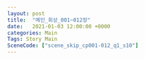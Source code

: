 ```yaml
---
layout: post
title:  "메인_회상_001~012장"
date:   2021-01-03 12:00:00 +0000
categories: Main
Tags: Story Main
SceneCode: ["scene_skip_cp001-012_q1_s10"]
---
```

